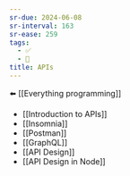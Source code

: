 ```yaml
---
sr-due: 2024-06-08
sr-interval: 163
sr-ease: 259
tags:
  - ✅
  - 🧭
title: APIs
---
```

⬅️ [[Everything programming]]

- [[Introduction to APIs]]
- [[Insomnia]]
- [[Postman]]
- [[GraphQL]]
- [[API Design]]
- [[API Design in Node]]
